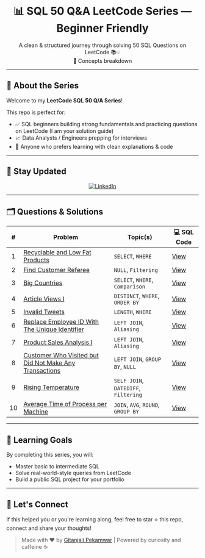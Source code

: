 <h1 align="center">📊 SQL 50 Q&A LeetCode Series — Beginner Friendly</h1>

<p align="center">
  A clean & structured journey through solving 50 SQL Questions on LeetCode 📚💡<br>
  🧠 Concepts breakdown
</p>

---

## 🎯 About the Series

Welcome to my **LeetCode SQL 50 Q/A Series**!

This repo is perfect for:
- ✅ SQL beginners building strong fundamentals and practicing questions on LeetCode (I am your solution guide)
- 📈 Data Analysts / Engineers prepping for interviews
- 🧪 Anyone who prefers learning with clean explanations & code

---

## 🔔 Stay Updated

<p align="center">
  <a href="https://www.linkedin.com/in/gitanjalipekamwar/" target="_blank">
    <img src="https://img.shields.io/badge/Connect%20on%20LinkedIn-0077B5?style=for-the-badge&logo=linkedin&logoColor=white" alt="LinkedIn" />
  </a>
</p>

---

## 🗂️ Questions & Solutions

| # | Problem | Topic(s) | 💻 SQL Code |
|:-:|---------|----------|-------------|
| 1 | [Recyclable and Low Fat Products](https://leetcode.com/problems/recyclable-and-low-fat-products/) | `SELECT`, `WHERE` | [View](https://github.com/GitanjaliPekamwar/LeetCode-SQL-50-Q-Series/blob/main/Solutions/Recyclable%20and%20Low%20Fat%20Products.sql) |
| 2 | [Find Customer Referee](https://leetcode.com/problems/find-customer-referee/) | `NULL`, `Filtering` | [View](https://github.com/GitanjaliPekamwar/LeetCode-SQL-50-Q-Series/blob/main/Solutions/584.Find%20Customer%20Referee.sql)
| 3 | [Big Countries](https://leetcode.com/problems/big-countries/) | `SELECT`, `WHERE`, `Comparison` | [View](https://github.com/GitanjaliPekamwar/LeetCode-SQL-50-Q-Series/blob/main/Solutions/595.%20Big%20Countries.sql) |
| 4 | [Article Views I](https://leetcode.com/problems/article-views-i/) | `DISTINCT`, `WHERE`, `ORDER BY` | [View](https://github.com/GitanjaliPekamwar/LeetCode-SQL-50-Q-Series/blob/main/Solutions/1148.%20Article%20Views%20I.sql) |
| 5 | [Invalid Tweets](https://leetcode.com/problems/invalid-tweets/) | `LENGTH`, `WHERE` | [View](https://github.com/GitanjaliPekamwar/LeetCode-SQL-50-Q-Series/blob/main/Solutions/1683.%20Invalid%20Tweets.sql) |
| 6 | [Replace Employee ID With The Unique Identifier](https://leetcode.com/problems/replace-employee-id-with-the-unique-identifier/) | `LEFT JOIN`, `Aliasing` | [View](https://github.com/GitanjaliPekamwar/LeetCode-SQL-50-Q-Series/blob/main/Solutions/1378.%20Replace%20Employee%20ID%20With%20The%20Unique%20Identifier.sql) |
| 7 | [Product Sales Analysis I](https://leetcode.com/problems/product-sales-analysis-i/) | `LEFT JOIN`, `Aliasing` | [View](https://github.com/GitanjaliPekamwar/LeetCode-SQL-50-Q-Series/blob/main/Solutions/1068.%20Product%20Sales%20Analysis%20I.sql) |
| 8 | [Customer Who Visited but Did Not Make Any Transactions](https://leetcode.com/problems/customer-who-visited-but-did-not-make-any-transactions/) | `LEFT JOIN`, `GROUP BY`, `NULL` | [View](https://github.com/GitanjaliPekamwar/LeetCode-SQL-50-Q-Series/blob/main/Solutions/Code%20Testcase%20Test%20Result%20Test%20Result%201581.%20Customer%20Who%20Visited%20but%20Did%20Not%20Make%20Any%20Transactions.sql) |
| 9 | [Rising Temperature](https://leetcode.com/problems/rising-temperature/) | `SELF JOIN`, `DATEDIFF`, `Filtering` | [View](https://github.com/GitanjaliPekamwar/LeetCode-SQL-50-Q-Series/blob/main/Solutions/197.%20Rising%20Temperature.sql) |
| 10 | [Average Time of Process per Machine](https://leetcode.com/problems/average-time-of-process-per-machine/) | `JOIN`, `AVG`, `ROUND`, `GROUP BY` | [View](https://github.com/GitanjaliPekamwar/LeetCode-SQL-50-Q-Series/blob/main/Solutions/1661.%20Average%20Time%20of%20Process%20per%20Machine.sql) |








---

## 🧠 Learning Goals

By completing this series, you will:
- Master basic to intermediate SQL 
- Solve real-world-style queries from LeetCode
- Build a public SQL project for your portfolio

---

## 🚀 Let's Connect

If this helped you or you're learning along, feel free to star ⭐ this repo, connect and share your thoughts!

> Made with ❤️ by [Gitanjali Pekamwar](https://www.linkedin.com/in/gitanjalipekamwar) | Powered by curiosity and caffeine ☕  




